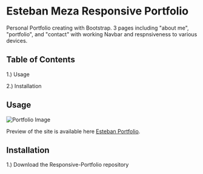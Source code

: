 # Esteban Meza Responsive Portfolio
Personal Portfolio creating with Bootstrap. 3 pages including  "about me", "portfolio", and "contact" with working Navbar and respnsiveness to various devices.

## Table of Contents

1.) Usage

2.) Installation

## Usage


![Portfolio Image](https://github.com/Meza-creative/Responsive-Portfolio/blob/main/Assets/Screenshot.png)

Preview of the site is available here [Esteban Portfolio](https://meza-creative.github.io/Responsive-Portfolio/).


## Installation

1.) Download the Responsive-Portfolio repository


